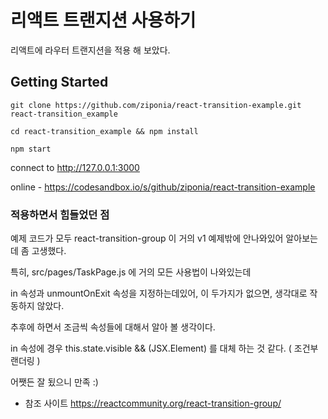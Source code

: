 # 리액트 트랜지션 사용하기

리액트에 라우터 트랜지션을 적용 해 보았다.

## Getting Started

`git clone https://github.com/ziponia/react-transition-example.git react-transition_example`

`cd react-transition_example && npm install`

`npm start`

connect to http://127.0.0.1:3000

online - https://codesandbox.io/s/github/ziponia/react-transition-example


### 적용하면서 힘들었던 점

예제 코드가 모두 react-transition-group 이 거의 v1 예제밖에 안나와있어 알아보는데 좀 고생했다.

특히, src/pages/TaskPage.js 에 거의 모든 사용법이 나와있는데

in 속성과 unmountOnExit 속성을 지정하는데있어, 이 두가지가 없으면, 생각대로 작동하지 않았다.

추후에 하면서 조금씩 속성들에 대해서 알아 볼 생각이다.

in 속성에 경우 this.state.visible && (JSX.Element) 를 대체 하는 것 같다. ( 조건부 랜더링 )

어쨋든 잘 됬으니 만족 :)

- 참조 사이트 https://reactcommunity.org/react-transition-group/
